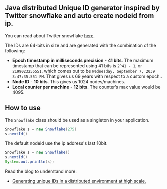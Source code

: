 ## Java distributed Unique ID generator inspired by Twitter snowflake and auto create nodeid from ip.

You can read about Twitter snowflake [here](https://blog.twitter.com/engineering/en_us/a/2010/announcing-snowflake.html).

The IDs are 64-bits in size and are generated with the combination of the following:

+ **Epoch timestamp in milliseconds precision** - **41 bits**. The maximum timestamp that can be represented using 41 bits is `2^41 - 1`, or `2199023255551`, which comes out to be `Wednesday, September 7, 2039 3:47:35.551 PM`. That gives us 69 years with respect to a custom epoch..
+ **Node ID** - **10 bits**. This gives us 1024 nodes/machines.
+ **Local counter per machine** - **12 bits**. The counter’s max value would be 4095.

## How to use

The `Snowflake` class should be used as a singleton in your application.

```java
Snowflake s = new Snowflake(275)
s.nextId()
```

The default nodeid use the ip address's last 10bit.
```java
Snowflake s = new Snowflake()
s.nextId()
System.out.println(s);
```


Read the blog to understand more:

- [Generating unique IDs in a distributed environment at high scale.](https://www.callicoder.com/distributed-unique-id-sequence-number-generator/)
